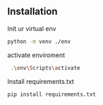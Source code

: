 ## Installation

Init ur virtual env

```bash
python -m venv ./env
```
activate enviroment
```bash
 .\env\Scripts\activate
```
Install requirements.txt
```bash
pip install requirements.txt
```